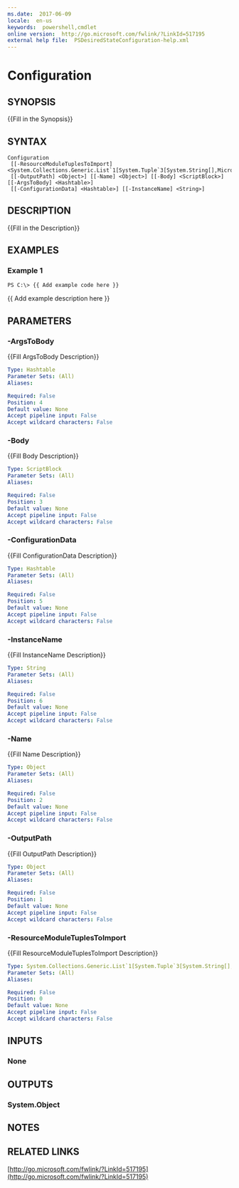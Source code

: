 ```yaml
---
ms.date:  2017-06-09
locale:  en-us
keywords:  powershell,cmdlet
online version:  http://go.microsoft.com/fwlink/?LinkId=517195
external help file:  PSDesiredStateConfiguration-help.xml
---
```


# Configuration

## SYNOPSIS
{{Fill in the Synopsis}}

## SYNTAX

```
Configuration
 [[-ResourceModuleTuplesToImport] <System.Collections.Generic.List`1[System.Tuple`3[System.String[],Microsoft.PowerShell.Commands.ModuleSpecification[],System.Version]]>]
 [[-OutputPath] <Object>] [[-Name] <Object>] [[-Body] <ScriptBlock>] [[-ArgsToBody] <Hashtable>]
 [[-ConfigurationData] <Hashtable>] [[-InstanceName] <String>]
```

## DESCRIPTION
{{Fill in the Description}}

## EXAMPLES

### Example 1
```
PS C:\> {{ Add example code here }}
```

{{ Add example description here }}

## PARAMETERS

### -ArgsToBody
{{Fill ArgsToBody Description}}

```yaml
Type: Hashtable
Parameter Sets: (All)
Aliases: 

Required: False
Position: 4
Default value: None
Accept pipeline input: False
Accept wildcard characters: False
```

### -Body
{{Fill Body Description}}

```yaml
Type: ScriptBlock
Parameter Sets: (All)
Aliases: 

Required: False
Position: 3
Default value: None
Accept pipeline input: False
Accept wildcard characters: False
```

### -ConfigurationData
{{Fill ConfigurationData Description}}

```yaml
Type: Hashtable
Parameter Sets: (All)
Aliases: 

Required: False
Position: 5
Default value: None
Accept pipeline input: False
Accept wildcard characters: False
```

### -InstanceName
{{Fill InstanceName Description}}

```yaml
Type: String
Parameter Sets: (All)
Aliases: 

Required: False
Position: 6
Default value: None
Accept pipeline input: False
Accept wildcard characters: False
```

### -Name
{{Fill Name Description}}

```yaml
Type: Object
Parameter Sets: (All)
Aliases: 

Required: False
Position: 2
Default value: None
Accept pipeline input: False
Accept wildcard characters: False
```

### -OutputPath
{{Fill OutputPath Description}}

```yaml
Type: Object
Parameter Sets: (All)
Aliases: 

Required: False
Position: 1
Default value: None
Accept pipeline input: False
Accept wildcard characters: False
```

### -ResourceModuleTuplesToImport
{{Fill ResourceModuleTuplesToImport Description}}

```yaml
Type: System.Collections.Generic.List`1[System.Tuple`3[System.String[],Microsoft.PowerShell.Commands.ModuleSpecification[],System.Version]]
Parameter Sets: (All)
Aliases: 

Required: False
Position: 0
Default value: None
Accept pipeline input: False
Accept wildcard characters: False
```

## INPUTS

### None


## OUTPUTS

### System.Object

## NOTES

## RELATED LINKS

[http://go.microsoft.com/fwlink/?LinkId=517195](http://go.microsoft.com/fwlink/?LinkId=517195)

